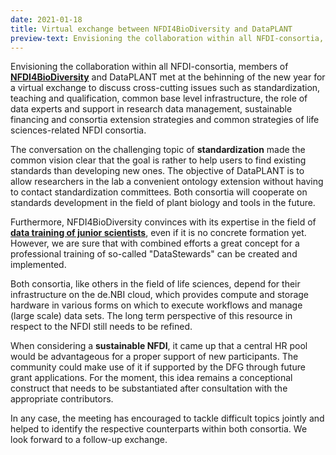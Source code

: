 ```yaml
---
date: 2021-01-18
title: Virtual exchange between NFDI4BioDiversity and DataPLANT
preview-text: Envisioning the collaboration within all NFDI-consortia, members NFDI4BioDiversity and DataPLANT met at the behinning of the new year for a virtual exchange to discuss cross-cutting issues such as standardization, teaching and qualification, common base level infrastructure, the role of data experts and support in research data management, sustainable financing and consortia extension strategies and common strategies of life sciences-related NFDI consortia.
---
```


Envisioning the collaboration within all NFDI-consortia, members of **[NFDI4BioDiversity](https://www.nfdi4biodiversity.org/)** and DataPLANT met at the behinning of the new year for a virtual exchange to discuss cross-cutting issues such as standardization, teaching and qualification, common base level infrastructure, the role of data experts and support in research data management, sustainable financing and consortia extension strategies and common strategies of life sciences-related NFDI consortia. 

The conversation on the challenging topic of **standardization** made the common vision clear that the goal is rather to help users to find existing standards than developing new ones. The objective of DataPLANT is to allow researchers in the lab a convenient ontology extension without having to contact standardization committees. Both consortia will cooperate on standards development in the field of plant biology and tools in the future.

Furthermore, NFDI4BioDiversity convinces with its expertise in the field of **[data training of junior scientists](https://www.uni-bremen.de/research-alliance/forschungsdaten/data-train)**, even if it is no concrete formation yet. However, we are sure that with combined efforts a great concept for a professional training of so-called "DataStewards" can be created and implemented.

Both consortia, like others in the field of life sciences, depend for their infrastructure on the de.NBI cloud, which provides compute and storage hardware in various forms on which to execute workflows and manage (large scale) data sets. The long term perspective of this resource in respect to the NFDI still needs to be refined.

When considering a **sustainable NFDI**, it came up that a central HR pool would be advantageous for a proper support of new participants. The community could make use of it if supported by the DFG through future grant applications. For the moment, this idea remains a conceptional construct that needs to be substantiated after consultation with the  appropriate contributors.

In any case, the meeting has encouraged to tackle difficult topics jointly and helped to identify the respective counterparts within both consortia. We look forward to a follow-up exchange.